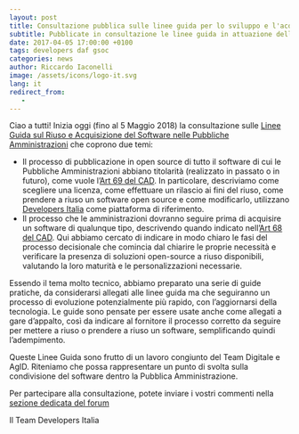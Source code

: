 ```yaml
---
layout: post
title: Consultazione pubblica sulle linee guida per lo sviluppo e l'acquisizione del software
subtitle: Pubblicate in consultazione le linee guida in attuazione dell'art. 68 e 69 del CAD
date: 2017-04-05 17:00:00 +0100
tags: developers daf gsoc
categories: news
author: Riccardo Iaconelli
image: /assets/icons/logo-it.svg
lang: it
redirect_from:
   -
---
```


Ciao a tutti!
Inizia oggi (fino al 5 Maggio 2018) la consultazione sulle [Linee Guida sul Riuso e Acquisizione del Software nelle Pubbliche Amministrazioni](https://lg-acquisizione-e-riuso-software-per-la-pa.readthedocs.io/it/latest/) che coprono due temi:

* Il processo di pubblicazione in open source di tutto il software di cui le Pubbliche Amministrazioni abbiano titolarità (realizzato in passato o in futuro), come vuole l’[Art 69 del CAD](http://cad.readthedocs.io/it/v2017-12-13/_rst/capo6_art69.html). In particolare, descriviamo come scegliere una licenza, come effettuare un rilascio ai fini del riuso, come prendere a riuso un software open source e come modificarlo, utilizzano [Developers Italia](https://developers.italia.it/) come piattaforma di riferimento.
* Il processo che le amministrazioni dovranno seguire prima di acquisire un software di qualunque tipo, descrivendo quando indicato nell’[Art 68 del CAD](http://cad.readthedocs.io/it/v2017-12-13/_rst/capo6_art68.html). Qui abbiamo cercato di indicare in modo chiaro le fasi del processo decisionale che comincia dal chiarire le proprie necessità e verificare la presenza di soluzioni open-source a riuso disponibili, valutando la loro maturità e le personalizzazioni necessarie.

Essendo il tema molto tecnico, abbiamo preparato una serie di guide pratiche, da considerarsi allegati alle linee guida ma che seguiranno un processo di evoluzione potenzialmente più rapido, con l’aggiornarsi della tecnologia. Le guide sono pensate per essere usate anche come allegati a gare d’appalto, così da indicare al fornitore il processo corretto da seguire per mettere a riuso o prendere a riuso un software, semplificando quindi l’adempimento.

Queste Linee Guida sono frutto di un lavoro congiunto del Team Digitale e AgID. Riteniamo che possa rappresentare un punto di svolta sulla condivisione del software dentro la Pubblica Amministrazione.

Per partecipare alla consultazione, potete inviare i vostri commenti nella [sezione dedicata del forum](https://forum.italia.it/c/documenti-in-consultazione/lg-acquisizione-e-riuso-di-software-per-la-pa)

Il Team Developers Italia
